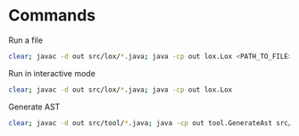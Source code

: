 # Commands

Run a file
```bash
clear; javac -d out src/lox/*.java; java -cp out lox.Lox <PATH_TO_FILE>
```

Run in interactive mode

```bash
clear; javac -d out src/lox/*.java; java -cp out lox.Lox
```

Generate AST
```bash
clear; javac -d out src/tool/*.java; java -cp out tool.GenerateAst src/lox
```